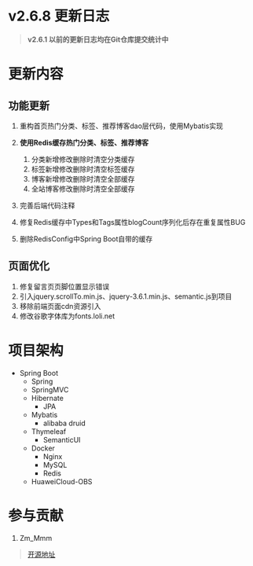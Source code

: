 # v2.6.8 更新日志

> **v2.6.1 以前的更新日志均在Git仓库提交统计中**

# 更新内容

## 功能更新

1. 重构首页热门分类、标签、推荐博客dao层代码，使用Mybatis实现
2. **使用Redis缓存热门分类、标签、推荐博客**
    1. 分类新增修改删除时清空分类缓存
    2. 标签新增修改删除时清空标签缓存
    3. 博客新增修改删除时清空全部缓存
    4. 全站博客修改删除时清空全部缓存

3. 完善后端代码注释
4. 修复Redis缓存中Types和Tags属性blogCount序列化后存在重复属性BUG
5. 删除RedisConfig中Spring Boot自带的缓存
 
## 页面优化

1. 修复留言页页脚位置显示错误
2. 引入jquery.scrollTo.min.js、jquery-3.6.1.min.js、semantic.js到项目
3. 移除前端页面cdn资源引入
4. 修改谷歌字体库为fonts.loli.net

# 项目架构

- Spring Boot
    - Spring
    - SpringMVC
    - Hibernate
        - JPA
    - Mybatis
        - alibaba druid
    - Thymeleaf
        - SemanticUI
    - Docker
        - Nginx
        - MySQL
        - Redis
    - HuaweiCloud-OBS
          
# 参与贡献

1.  Zm_Mmm

> [开源地址](https://gitee.com/zm_mmm/blog "开源地址")